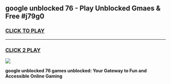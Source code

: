 
## google unblocked 76 - Play Unblocked Gmaes & Free #j79g0
<h3>
<a href="https://news.freeplayer.one?title=google_unblocked_76&ref=24F">CLICK TO PLAY</a></h3>
<hr>

<h3>
<a href="https://news.freeplayer.one?title=google_unblocked_76&ref=24F">CLICK 2 PLAY</a>
  
</h3>

<a href="https://news.freeplayer.one?title=google_unblocked_76&ref=24F/"><img src="https://clearcache.store/games.png"></a>


**google unblocked 76 games unblocked: Your Gateway to Fun and Accessible Online Gaming**
